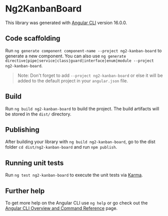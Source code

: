 # Ng2KanbanBoard

This library was generated with [Angular CLI](https://github.com/angular/angular-cli) version 16.0.0.

## Code scaffolding

Run `ng generate component component-name --project ng2-kanban-board` to generate a new component. You can also use `ng generate directive|pipe|service|class|guard|interface|enum|module --project ng2-kanban-board`.
> Note: Don't forget to add `--project ng2-kanban-board` or else it will be added to the default project in your `angular.json` file. 

## Build

Run `ng build ng2-kanban-board` to build the project. The build artifacts will be stored in the `dist/` directory.

## Publishing

After building your library with `ng build ng2-kanban-board`, go to the dist folder `cd dist/ng2-kanban-board` and run `npm publish`.

## Running unit tests

Run `ng test ng2-kanban-board` to execute the unit tests via [Karma](https://karma-runner.github.io).

## Further help

To get more help on the Angular CLI use `ng help` or go check out the [Angular CLI Overview and Command Reference](https://angular.io/cli) page.
